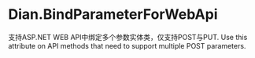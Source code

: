 # Dian.BindParameterForWebApi
支持ASP.NET WEB API中绑定多个参数实体类，仅支持POST与PUT.
Use this attribute on API methods that need to support multiple POST parameters. 
